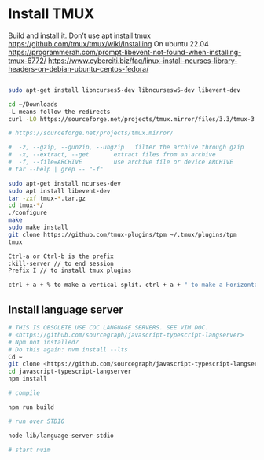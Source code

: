 # Install TMUX

Build and install it. Don’t use apt install tmux
<https://github.com/tmux/tmux/wiki/Installing>
On ubuntu 22.04
<https://programmerah.com/prompt-libevent-not-found-when-installing-tmux-6772/>
<https://www.cyberciti.biz/faq/linux-install-ncurses-library-headers-on-debian-ubuntu-centos-fedora/>

```bash

sudo apt-get install libncurses5-dev libncursesw5-dev libevent-dev

cd ~/Downloads
-L means follow the redirects
curl -LO https://sourceforge.net/projects/tmux.mirror/files/3.3/tmux-3.3.tar.gz

# https://sourceforge.net/projects/tmux.mirror/

#  -z, --gzip, --gunzip, --ungzip   filter the archive through gzip
#  -x, --extract, --get       extract files from an archive
#  -f, --file=ARCHIVE         use archive file or device ARCHIVE
# tar --help | grep -- "-f"

sudo apt-get install ncurses-dev
sudo apt install libevent-dev
tar -zxf tmux-*.tar.gz
cd tmux-*/
./configure
make 
sudo make install  
git clone https://github.com/tmux-plugins/tpm ~/.tmux/plugins/tpm
tmux

Ctrl-a or Ctrl-b is the prefix
:kill-server // to end session
Prefix I // to install tmux plugins

ctrl + a + % to make a vertical split. ctrl + a + " to make a Horizontal split. ctrl + a + left arrow to move to the left pane. ctrl + a + " to make a Horizontal split.

```

## Install language server

```bash
# THIS IS OBSOLETE USE COC LANGUAGE SERVERS. SEE VIM DOC.
# <https://github.com/sourcegraph/javascript-typescript-langserver>
# Npm not installed?
# Do this again: nvm install --lts
Cd ~
git clone <https://github.com/sourcegraph/javascript-typescript-langserver.git>
cd javascript-typescript-langserver
npm install

# compile

npm run build

# run over STDIO

node lib/language-server-stdio

# start nvim
```
